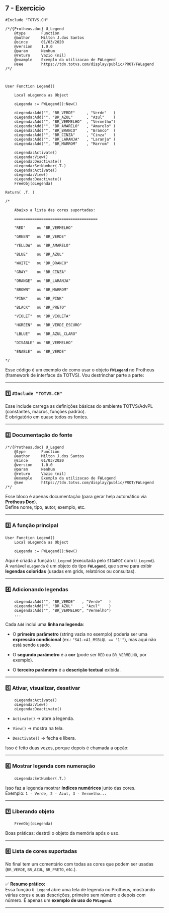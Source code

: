 ## 7 - Exercício
```prw
#Include "TOTVS.CH"

/*/{Protheus.doc} U_Legend
    @type       Function
    @author     Milton J.dos Santos
    @since      01/03/2020
    @version    1.0.0
    @param      Nenhum
    @return     Vazio (nil)
    @example    Exemplo da utilizacao de FWLegend
    @see        https://tdn.totvs.com/display/public/PROT/FWLegend
/*/

  

User Function Legend()

    Local oLegenda as Object

    oLegenda := FWLegend():New()
    
    oLegenda:Add("", "BR_VERDE"     , "Verde"   )
    oLegenda:Add("", "BR_AZUL"      , "Azul"    )
    oLegenda:Add("", "BR_VERMELHO"  , "Vermelho")
    oLegenda:Add("", "BR_AMARELO"   , "Amarelo" )
    oLegenda:Add("", "BR_BRANCO"    , "Branco"  )
    oLegenda:Add("", "BR_CINZA"     , "Cinza"   )
    oLegenda:Add("", "BR_LARANJA"   , "Laranja" )
    oLegenda:Add("", "BR_MARROM"    , "Marrom"  )

    oLegenda:Activate()
    oLegenda:View()
    oLegenda:Deactivate()
    oLegenda:SetNumber(.T.)
    oLegenda:Activate()
    oLegenda:View()
    oLegenda:Deactivate()
    FreeObj(oLegenda)

Return( .T. )

/*

    Abaixo a lista das cores suportadas:

    =====================================

    "RED"     ou "BR_VERMELHO"

    "GREEN"   ou "BR_VERDE"

    "YELLOW"  ou "BR_AMARELO"

    "BLUE"    ou "BR_AZUL"

    "WHITE"   ou "BR_BRANCO"

    "GRAY"    ou "BR_CINZA"

    "ORANGE"  ou "BR_LARANJA"

    "BROWN"   ou "BR_MARROM"

    "PINK"    ou "BR_PINK"

    "BLACK"   ou "BR_PRETO"

    "VIOLET"  ou "BR_VIOLETA"

    "HGREEN"  ou "BR_VERDE_ESCURO"

    "LBLUE"   ou "BR_AZUL_CLARO"

    "DISABLE" ou "BR_VERMELHO"

    "ENABLE"  ou "BR_VERDE"

*/
```
  
Esse código é um exemplo de como usar o objeto **`FWLegend`** no Protheus (framework de interface da TOTVS). Vou destrinchar parte a parte:

---

### 1️⃣ `#Include "TOTVS.CH"`

Esse include carrega as definições básicas do ambiente TOTVS/AdvPL (constantes, macros, funções padrão).  
É obrigatório em quase todos os fontes.

---

### 2️⃣ Documentação do fonte

```advpl
/*/{Protheus.doc} U_Legend
    @type       Function
    @author     Milton J.dos Santos
    @since      01/03/2020
    @version    1.0.0
    @param      Nenhum
    @return     Vazio (nil)
    @example    Exemplo da utilizacao de FWLegend
    @see        https://tdn.totvs.com/display/public/PROT/FWLegend
/*/
```

Esse bloco é apenas documentação (para gerar help automático via **Protheus Doc**).  
Define nome, tipo, autor, exemplo, etc.

---

### 3️⃣ A função principal

```advpl
User Function Legend()
    Local oLegenda as Object
    
    oLegenda := FWLegend():New()
```

Aqui é criada a função `U_Legend` (executada pelo `SIGAMDI` com `U_Legend`).  
A variável `oLegenda` é um objeto do tipo **`FWLegend`**, que serve para exibir **legendas coloridas** (usadas em grids, relatórios ou consultas).

---

### 4️⃣ Adicionando legendas

```advpl
    oLegenda:Add("", "BR_VERDE"   , "Verde"   )
    oLegenda:Add("", "BR_AZUL"    , "Azul"    )
    oLegenda:Add("", "BR_VERMELHO", "Vermelho")
    ...
```

Cada `Add` inclui uma **linha na legenda**:

- O **primeiro parâmetro** (string vazia no exemplo) poderia ser uma **expressão condicional** (ex.: `"SA1->A1_MSBLQL == '1'"`), mas aqui não está sendo usado.
    
- O **segundo parâmetro** é a **cor** (pode ser `RED` ou `BR_VERMELHO`, por exemplo).
    
- O **terceiro parâmetro** é a **descrição textual** exibida.
    

---

### 5️⃣ Ativar, visualizar, desativar

```advpl
    oLegenda:Activate()
    oLegenda:View()
    oLegenda:Deactivate()
```

- `Activate()` → abre a legenda.
    
- `View()` → mostra na tela.
    
- `Deactivate()` → fecha e libera.
    

Isso é feito duas vezes, porque depois é chamada a opção:

---

### 6️⃣ Mostrar legenda com numeração

```advpl
    oLegenda:SetNumber(.T.)
```

Isso faz a legenda mostrar **índices numéricos** junto das cores.  
Exemplo: `1 - Verde, 2 - Azul, 3 - Vermelho...`

---

### 7️⃣ Liberando objeto

```advpl
    FreeObj(oLegenda)
```

Boas práticas: destrói o objeto da memória após o uso.

---

### 8️⃣ Lista de cores suportadas

No final tem um comentário com todas as cores que podem ser usadas (`BR_VERDE`, `BR_AZUL`, `BR_PRETO`, etc.).

---

✅ **Resumo prático:**  
Essa função `U_Legend` abre uma tela de legenda no Protheus, mostrando várias cores e suas descrições, primeiro sem número e depois com número. É apenas um **exemplo de uso do `FWLegend`**.

---
